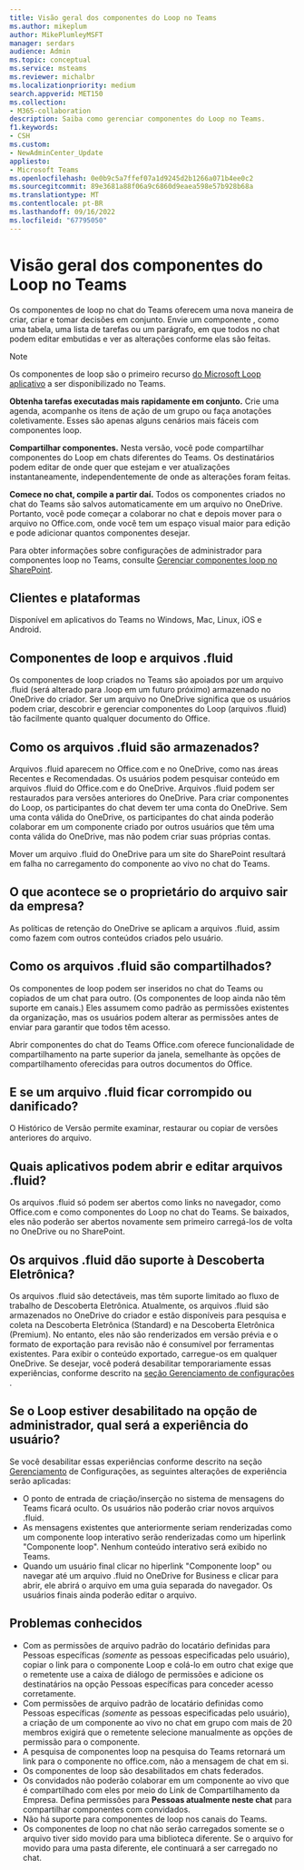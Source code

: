 ```yaml
---
title: Visão geral dos componentes do Loop no Teams
ms.author: mikeplum
author: MikePlumleyMSFT
manager: serdars
audience: Admin
ms.topic: conceptual
ms.service: msteams
ms.reviewer: michalbr
ms.localizationpriority: medium
search.appverid: MET150
ms.collection:
- M365-collaboration
description: Saiba como gerenciar componentes do Loop no Teams.
f1.keywords:
- CSH
ms.custom:
- NewAdminCenter_Update
appliesto:
- Microsoft Teams
ms.openlocfilehash: 0e0b9c5a7ffef07a1d9245d2b1266a071b4ee0c2
ms.sourcegitcommit: 89e3681a88f06a9c6860d9eaea598e57b928b68a
ms.translationtype: MT
ms.contentlocale: pt-BR
ms.lasthandoff: 09/16/2022
ms.locfileid: "67795050"
---
```

# <a name="overview-of-loop-components-in-teams"></a>Visão geral dos componentes do Loop no Teams

Os componentes de loop no chat do Teams oferecem uma nova maneira de criar, criar e tomar decisões em conjunto. Envie um componente , como uma tabela, uma lista de tarefas ou um parágrafo, em que todos no chat podem editar embutidas e ver as alterações conforme elas são feitas. 

> [!Note]
> Os componentes de loop são o primeiro recurso [do Microsoft Loop aplicativo](https://www.microsoft.com/en-us/microsoft-loop) a ser disponibilizado no Teams. 

**Obtenha tarefas executadas mais rapidamente em conjunto.** Crie uma agenda, acompanhe os itens de ação de um grupo ou faça anotações coletivamente. Esses são apenas alguns cenários mais fáceis com componentes loop.

**Compartilhar componentes.** Nesta versão, você pode compartilhar componentes do Loop em chats diferentes do Teams. Os destinatários podem editar de onde quer que estejam e ver atualizações instantaneamente, independentemente de onde as alterações foram feitas.

**Comece no chat, compile a partir daí.** Todos os componentes criados no chat do Teams são salvos automaticamente em um arquivo no OneDrive. Portanto, você pode começar a colaborar no chat e depois mover para o arquivo no Office.com, onde você tem um espaço visual maior para edição e pode adicionar quantos componentes desejar.

Para obter informações sobre configurações de administrador para componentes loop no Teams, consulte [Gerenciar componentes loop no SharePoint](/sharepoint/manage-loop-components).

## <a name="clients-and-platforms"></a>Clientes e plataformas

Disponível em aplicativos do Teams no Windows, Mac, Linux, iOS e Android.

## <a name="loop-components-and-fluid-files"></a>Componentes de loop e arquivos .fluid

Os componentes de loop criados no Teams são apoiados por um arquivo .fluid (será alterado para .loop em um futuro próximo) armazenado no OneDrive do criador. Ser um arquivo no OneDrive significa que os usuários podem criar, descobrir e gerenciar componentes do Loop (arquivos .fluid) tão facilmente quanto qualquer documento do Office. 

## <a name="how-are-fluid-files-stored"></a>Como os arquivos .fluid são armazenados?

Arquivos .fluid aparecem no Office.com e no OneDrive, como nas áreas Recentes e Recomendadas. Os usuários podem pesquisar conteúdo em arquivos .fluid do Office.com e do OneDrive. Arquivos .fluid podem ser restaurados para versões anteriores do OneDrive. Para criar componentes do Loop, os participantes do chat devem ter uma conta do OneDrive. Sem uma conta válida do OneDrive, os participantes do chat ainda poderão colaborar em um componente criado por outros usuários que têm uma conta válida do OneDrive, mas não podem criar suas próprias contas. 

Mover um arquivo .fluid do OneDrive para um site do SharePoint resultará em falha no carregamento do componente ao vivo no chat do Teams.

## <a name="what-happens-if-the-owner-of-the-file-leaves-the-company"></a>O que acontece se o proprietário do arquivo sair da empresa?

As políticas de retenção do OneDrive se aplicam a arquivos .fluid, assim como fazem com outros conteúdos criados pelo usuário.

## <a name="how-are-fluid-files-shared"></a>Como os arquivos .fluid são compartilhados?

Os componentes de loop podem ser inseridos no chat do Teams ou copiados de um chat para outro. (Os componentes de loop ainda não têm suporte em canais.) Eles assumem como padrão as permissões existentes da organização, mas os usuários podem alterar as permissões antes de enviar para garantir que todos têm acesso.

Abrir componentes do chat do Teams Office.com oferece funcionalidade de compartilhamento na parte superior da janela, semelhante às opções de compartilhamento oferecidas para outros documentos do Office.

## <a name="what-if-a-fluid-file-becomes-corrupted-or-damaged"></a>E se um arquivo .fluid ficar corrompido ou danificado?

O Histórico de Versão permite examinar, restaurar ou copiar de versões anteriores do arquivo.

## <a name="what-apps-can-open-and-edit-fluid-files"></a>Quais aplicativos podem abrir e editar arquivos .fluid?

Os arquivos .fluid só podem ser abertos como links no navegador, como Office.com e como componentes do Loop no chat do Teams. Se baixados, eles não poderão ser abertos novamente sem primeiro carregá-los de volta no OneDrive ou no SharePoint.

## <a name="does-fluid-files-support-ediscovery"></a>Os arquivos .fluid dão suporte à Descoberta Eletrônica?

Os arquivos .fluid são detectáveis, mas têm suporte limitado ao fluxo de trabalho de Descoberta Eletrônica. Atualmente, os arquivos .fluid são armazenados no OneDrive do criador e estão disponíveis para pesquisa e coleta na Descoberta Eletrônica (Standard) e na Descoberta Eletrônica (Premium). No entanto, eles não são renderizados em versão prévia e o formato de exportação para revisão não é consumível por ferramentas existentes. Para exibir o conteúdo exportado, carregue-os em qualquer OneDrive. Se desejar, você poderá desabilitar temporariamente essas experiências, conforme descrito na [seção Gerenciamento de configurações](/sharepoint/manage-loop-components#settings-management) .

## <a name="if-loop-is-disabled-from-the-admin-switch-what-will-the-user-experience-be"></a>Se o Loop estiver desabilitado na opção de administrador, qual será a experiência do usuário?

Se você desabilitar essas experiências conforme descrito na seção [Gerenciamento](/sharepoint/manage-loop-components#settings-management) de Configurações, as seguintes alterações de experiência serão aplicadas:

- O ponto de entrada de criação/inserção no sistema de mensagens do Teams ficará oculto. Os usuários não poderão criar novos arquivos .fluid.
- As mensagens existentes que anteriormente seriam renderizadas como um componente loop interativo serão renderizadas como um hiperlink "Componente loop". Nenhum conteúdo interativo será exibido no Teams.
- Quando um usuário final clicar no hiperlink "Componente loop" ou navegar até um arquivo .fluid no OneDrive for Business e clicar para abrir, ele abrirá o arquivo em uma guia separada do navegador. Os usuários finais ainda poderão editar o arquivo.

## <a name="known-issues"></a>Problemas conhecidos

- Com as permissões de arquivo padrão do locatário definidas para Pessoas específicas *(somente* as pessoas especificadas pelo usuário), copiar o link para o componente Loop e colá-lo em outro chat exige que o remetente use a caixa de diálogo de permissões e adicione os destinatários na opção Pessoas específicas para conceder acesso corretamente.
- Com permissões de arquivo padrão de locatário definidas como Pessoas específicas *(somente* as pessoas especificadas pelo usuário), a criação de um componente ao vivo no chat em grupo com mais de 20 membros exigirá que o remetente selecione manualmente as opções de permissão para o componente.
- A pesquisa de componentes loop na pesquisa do Teams retornará um link para o componente no office.com, não a mensagem de chat em si.
- Os componentes de loop são desabilitados em chats federados.
- Os convidados não poderão colaborar em um componente ao vivo que é compartilhado com eles por meio do Link de Compartilhamento da Empresa. Defina permissões para **Pessoas atualmente neste chat** para compartilhar componentes com convidados.
- Não há suporte para componentes de loop nos canais do Teams.
- Os componentes de loop no chat não serão carregados somente se o arquivo tiver sido movido para uma biblioteca diferente. Se o arquivo for movido para uma pasta diferente, ele continuará a ser carregado no chat.
